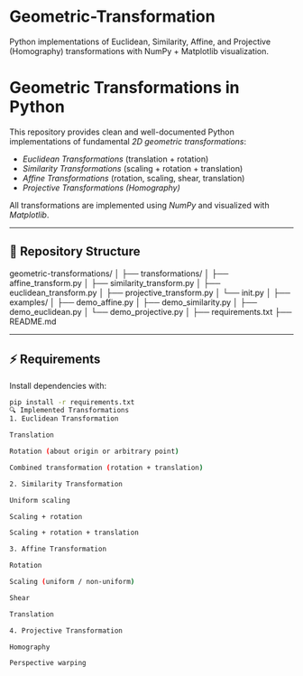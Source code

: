 # Geometric-Transformation
Python implementations of Euclidean, Similarity, Affine, and Projective (Homography) transformations with NumPy + Matplotlib visualization.
# Geometric Transformations in Python

This repository provides clean and well-documented Python implementations of fundamental *2D geometric transformations*:

- *Euclidean Transformations* (translation + rotation)
- *Similarity Transformations* (scaling + rotation + translation)
- *Affine Transformations* (rotation, scaling, shear, translation)
- *Projective Transformations (Homography)*

All transformations are implemented using *NumPy* and visualized with *Matplotlib*.

---

## 📂 Repository Structure
geometric-transformations/
│
├── transformations/
│ ├── affine_transform.py
│ ├── similarity_transform.py
│ ├── euclidean_transform.py
│ ├── projective_transform.py
│ └── init.py
│
├── examples/
│ ├── demo_affine.py
│ ├── demo_similarity.py
│ ├── demo_euclidean.py
│ └── demo_projective.py
│
├── requirements.txt
├── README.md

---

## ⚡ Requirements

Install dependencies with:

```bash
pip install -r requirements.txt
🔍 Implemented Transformations
1. Euclidean Transformation

Translation

Rotation (about origin or arbitrary point)

Combined transformation (rotation + translation)

2. Similarity Transformation

Uniform scaling

Scaling + rotation

Scaling + rotation + translation

3. Affine Transformation

Rotation

Scaling (uniform / non-uniform)

Shear

Translation

4. Projective Transformation

Homography

Perspective warping
